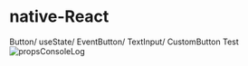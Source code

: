 # native-React

Button/ useState/ EventButton/ TextInput/ CustomButton Test
![propsConsoleLog](https://user-images.githubusercontent.com/43158428/123594663-f5dc1780-d82a-11eb-901e-f33bb563f11d.PNG)
